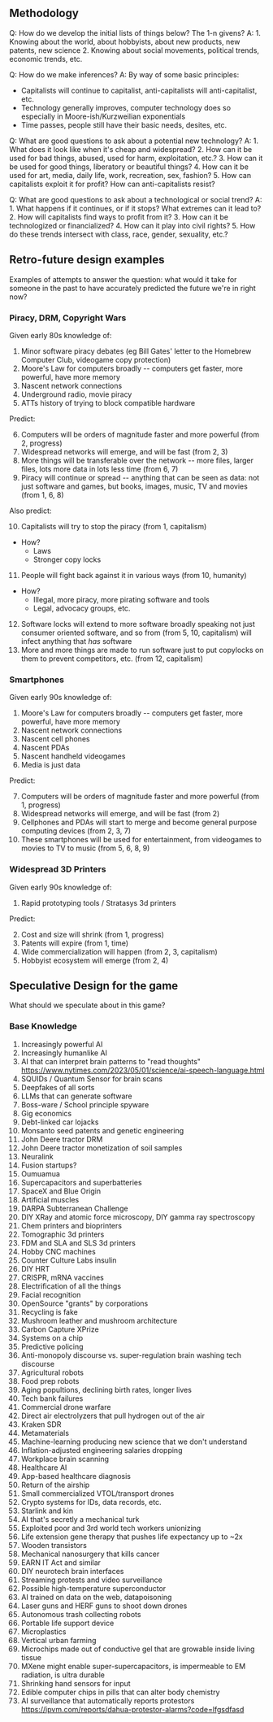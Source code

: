## Methodology

Q: How do we develop the initial lists of things below? The 1-n givens?
A:
    1. Knowing about the world, about hobbyists, about new products, new patents, new science
    2. Knowing about social movements, political trends, economic trends, etc. 

Q: How do we make inferences?
A: By way of some basic principles:

   - Capitalists will continue to capitalist, anti-capitalists will anti-capitalist, etc.
   - Technology generally improves, computer technology does so especially in Moore-ish/Kurzweilian exponentials
   - Time passes, people still have their basic needs, desites, etc.

Q: What are good questions to ask about a potential new technology?
A:
    1. What does it look like when it's cheap and widespread?
    2. How can it be used for bad things, abused, used for harm, exploitation, etc.?
    3. How can it be used for good things, liberatory or beautiful things?
    4. How can it be used for art, media, daily life, work, recreation, sex, fashion?
    5. How can capitalists exploit it for profit? How can anti-capitalists resist?

Q: What are good questions to ask about a technological or social trend?
A:
    1. What happens if it continues, or if it stops? What extremes can it lead to?
    2. How will capitalists find ways to profit from it?
    3. How can it be technologized or financialized?
    4. How can it play into civil rights?
    5. How do these trends intersect with class, race, gender, sexuality, etc.?

## Retro-future design examples

Examples of attempts to answer the question: what would it take for someone in the past to have accurately predicted the future we're in right now?

### Piracy, DRM, Copyright Wars

Given early 80s knowledge of:

1. Minor software piracy debates (eg Bill Gates' letter to the Homebrew Computer Club, videogame copy protection)
2. Moore's Law for computers broadly -- computers get faster, more powerful, have more memory
3. Nascent network connections
4. Underground radio, movie piracy
5. ATTs history of trying to block compatible hardware

Predict:

6. Computers will be orders of magnitude faster and more powerful (from 2, progress)
7. Widespread networks will emerge, and will be fast (from 2, 3)
8. More things will be transferable over the network -- more files, larger files, lots more data in lots less time (from 6, 7)
9. Piracy will continue or spread -- anything that can be seen as data: not just software and games, but books, images, music, TV and movies (from 1, 6, 8)

Also predict:

10. Capitalists will try to stop the piracy (from 1, capitalism)
  - How?
    - Laws
    - Stronger copy locks
11. People will fight back against it in various ways (from 10, humanity)
  - How?
    - Illegal, more piracy, more pirating software and tools
    - Legal, advocacy groups, etc.
12. Software locks will extend to more software broadly speaking not just consumer oriented software, and so from (from 5, 10, capitalism)
  will infect anything that *has* software
13. More and more things are made to run software just to put copylocks on them to prevent competitors, etc. (from 12, capitalism)
  
### Smartphones

Given early 90s knowledge of:

1. Moore's Law for computers broadly -- computers get faster, more powerful, have more memory
2. Nascent network connections
3. Nascent cell phones
4. Nascent PDAs
5. Nascent handheld videogames
6. Media is just data

Predict:

7. Computers will be orders of magnitude faster and more powerful (from 1, progress)
8. Widespread networks will emerge, and will be fast (from 2)
9. Cellphones and PDAs will start to merge and become general purpose computing devices (from 2, 3, 7)
10. These smartphones will be used for entertainment, from videogames to movies to TV to music (from 5, 6, 8, 9)

### Widespread 3D Printers

Given early 90s knowledge of:

1. Rapid prototyping tools / Stratasys 3d printers

Predict:

2. Cost and size will shrink (from 1, progress)
3. Patents will expire (from 1, time)
4. Wide commercialization will happen (from 2, 3, capitalism)
5. Hobbyist ecosystem will emerge (from 2, 4)

## Speculative Design for the game

What should we speculate about in this game?

### Base Knowledge

1. Increasingly powerful AI
2. Increasingly humanlike AI
3. AI that can interpret brain patterns to "read thoughts" https://www.nytimes.com/2023/05/01/science/ai-speech-language.html
4. SQUIDs / Quantum Sensor for brain scans
5. Deepfakes of all sorts
6. LLMs that can generate software
7. Boss-ware / School principle spyware
8. Gig economics
9. Debt-linked car lojacks
10. Monsanto seed patents and genetic engineering
11. John Deere tractor DRM
12. John Deere tractor monetization of soil samples
13. Neuralink
14. Fusion startups?
15. Oumuamua
16. Supercapacitors and superbatteries
17. SpaceX and Blue Origin
18. Artificial muscles
19. DARPA Subterranean Challenge
20. DIY XRay and atomic force microscopy, DIY gamma ray spectroscopy
21. Chem printers and bioprinters
22. Tomographic 3d printers
23. FDM and SLA and SLS 3d printers
24. Hobby CNC machines
25. Counter Culture Labs insulin
26. DIY HRT
27. CRISPR, mRNA vaccines
28. Electrification of all the things
29. Facial recognition
30. OpenSource "grants" by corporations
31. Recycling is fake
32. Mushroom leather and mushroom architecture
33. Carbon Capture XPrize
34. Systems on a chip
35. Predictive policing
36. Anti-monopoly discourse vs. super-regulation brain washing tech discourse
37. Agricultural robots
38. Food prep robots
39. Aging popultions, declining birth rates, longer lives
40. Tech bank failures
41. Commercial drone warfare
42. Direct air electrolyzers that pull hydrogen out of the air
43. Kraken SDR
44. Metamaterials
45. Machine-learning producing new science that we don't understand
46. Inflation-adjusted engineering salaries dropping
47. Workplace brain scanning
48. Healthcare AI
49. App-based healthcare diagnosis
50. Return of the airship
51. Small commercialized VTOL/transport drones
52. Crypto systems for IDs, data records, etc.
53. Starlink and kin
54. AI that's secretly a mechanical turk
55. Exploited poor and 3rd world tech workers unionizing
56. Life extension gene therapy that pushes life expectancy up to ~2x
57. Wooden transistors
58. Mechanical nanosurgery that kills cancer
59. EARN IT Act and similar
60. DIY neurotech brain interfaces
61. Streaming protests and video surveillance
62. Possible high-temperature superconductor
63. AI trained on data on the web, datapoisoning
64. Laser guns and HERF guns to shoot down drones
65. Autonomous trash collecting robots
66. Portable life support device
67. Microplastics
68. Vertical urban farming
69. Microchips made out of conductive gel that are growable inside living tissue
70. MXene might enable super-supercapacitors, is impermeable to EM radiation, is ultra durable
71. Shrinking hand sensors for input
72. Edible computer chips in pills that can alter body chemistry
73. AI surveillance that automatically reports protestors https://ipvm.com/reports/dahua-protestor-alarms?code=lfgsdfasd